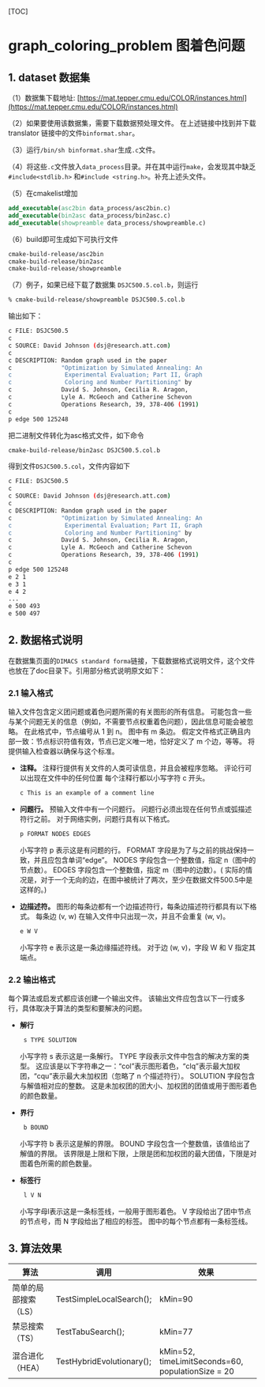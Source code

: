 [TOC]

# graph_coloring_problem 图着色问题

## 1. dataset 数据集

（1）数据集下载地址:
[https://mat.tepper.cmu.edu/COLOR/instances.html](https://mat.tepper.cmu.edu/COLOR/instances.html)

（2）如果要使用该数据集，需要下载数据预处理文件。 在上述链接中找到并下载 translator 链接中的文件`binformat.shar`。

（3）运行`/bin/sh binformat.shar`生成`.c`文件。

（4）将这些`.c`文件放入`data_process`目录。并在其中运行`make`，会发现其中缺乏`#include<stdlib.h>` 和`#include <string.h>`。补充上述头文件。

（5）在cmakelist增加

```cmake
add_executable(asc2bin data_process/asc2bin.c)
add_executable(bin2asc data_process/bin2asc.c)
add_executable(showpreamble data_process/showpreamble.c)
```

（6）build即可生成如下可执行文件

```bash
cmake-build-release/asc2bin
cmake-build-release/bin2asc
cmake-build-release/showpreamble
```

（7）例子，如果已经下载了数据集
`DSJC500.5.col.b`，则运行

```bash
% cmake-build-release/showpreamble DSJC500.5.col.b
```

输出如下：

```bash
c FILE: DSJC500.5
c
c SOURCE: David Johnson (dsj@research.att.com)
c
c DESCRIPTION: Random graph used in the paper
c              "Optimization by Simulated Annealing: An
c               Experimental Evaluation; Part II, Graph
c               Coloring and Number Partitioning" by
c              David S. Johnson, Cecilia R. Aragon, 
c              Lyle A. McGeoch and Catherine Schevon
c              Operations Research, 39, 378-406 (1991)
c
p edge 500 125248
```

把二进制文件转化为asc格式文件，如下命令

```bash
cmake-build-release/bin2asc DSJC500.5.col.b
```

得到文件`DSJC500.5.col`，文件内容如下

```bash
c FILE: DSJC500.5
c
c SOURCE: David Johnson (dsj@research.att.com)
c
c DESCRIPTION: Random graph used in the paper
c              "Optimization by Simulated Annealing: An
c               Experimental Evaluation; Part II, Graph
c               Coloring and Number Partitioning" by
c              David S. Johnson, Cecilia R. Aragon, 
c              Lyle A. McGeoch and Catherine Schevon
c              Operations Research, 39, 378-406 (1991)
c
p edge 500 125248
e 2 1
e 3 1
e 4 2
...
e 500 493
e 500 497

```

## 2. 数据格式说明

在数据集页面的`DIMACS standard forma`链接，下载数据格式说明文件，这个文件也放在了doc目录下。引用部分格式说明原文如下：

### 2.1 输入格式

输入文件包含定义团问题或着色问题所需的有关图形的所有信息。 可能包含一些与某个问题无关的信息（例如，不需要节点权重着色问题），因此信息可能会被忽略。 在此格式中，节点编号从 1 到 n。 图中有 m 条边。
假定文件格式正确且内部一致：节点标识符值有效，节点已定义唯一地，恰好定义了 m 个边，等等。 将提供输入检查器以确保与这个标准。

- **注释。** 注释行提供有关文件的人类可读信息，并且会被程序忽略。 评论行可以出现在文件中的任何位置 每个注释行都以小写字符 c 开头。
   ````bash
   c This is an example of a comment line
   ````

- **问题行。** 预输入文件中有一个问题行。 问题行必须出现在任何节点或弧描述符行之前。 对于网络实例，问题行具有以下格式。
   ````bash
   p FORMAT NODES EDGES
   ````
  小写字符 p 表示这是有问题的行。 FORMAT 字段是为了与之前的挑战保持一致，并且应包含单词“edge”。 NODES 字段包含一个整数值，指定 n（图中的节点数）。 EDGES 字段包含一个整数值，指定 m（图中的边数）。(
  实际的情况是，对于一个无向的边，在图中被统计了两次，至少在数据文件500.5中是这样的。)

- **边描述符。** 图形的每条边都有一个边描述符行，每条边描述符行都具有以下格式。 每条边 (v, w) 在输入文件中只出现一次，并且不会重复 (w, v)。
   ````bash
   e W V
   ````
  小写字符 e 表示这是一条边缘描述符线。 对于边 (w, v)，字段 W 和 V 指定其端点。

### 2.2 输出格式

每个算法或启发式都应该创建一个输出文件。 该输出文件应包含以下一行或多行，具体取决于算法的类型和要解决的问题。

- **解行**

  ```bash
   s TYPE SOLUTION
  ```
  小写字符 s 表示这是一条解行。 TYPE 字段表示文件中包含的解决方案的类型。 这应该是以下字符串之一：“col”表示图形着色，“clq”表示最大加权团，“cqu”表示最大未加权团（忽略了 n 个描述符行）。 SOLUTION
  字段包含与解值相对应的整数。 这是未加权团的团大小、加权团的团值或用于图形着色的颜色数量。

- **界行**

  ```bash
   b BOUND
  ```
  小写字符 b 表示这是解的界限。 BOUND 字段包含一个整数值，该值给出了解值的界限。 该界限是上限和下限，上限是团和加权团的最大团值，下限是对图着色所需的颜色数量。

- **标签行**

  ```bash
   l V N
  ```
  小写字母l表示这是一条标签线，一般用于图形着色。 V 字段给出了团中节点的节点号，而 N 字段给出了相应的标签。 图中的每个节点都有一条标签线。

## 3. 算法效果

| 算法                 | 调用                      | 效果                         |
| -------------------- | ------------------------- | ---------------------------- |
| 简单的局部搜索（LS） | TestSimpleLocalSearch();  | kMin=90                      |
| 禁忌搜索（TS）       | TestTabuSearch();         | kMin=77                      |
| 混合进化（HEA）      | TestHybridEvolutionary(); | kMin=52, timeLimitSeconds=60, populationSize = 20 |

